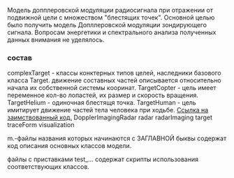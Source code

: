 
Модель допплеровской модуляции радиосигнала при отражении от подвижной цели с множеством "блестящих точек".
Основной целью было получить модель Допллеровской модуляции зондирующего сигнала.
Вопросам энергетики и спектрального анализа полученных данных внимания не уделялось.

### состав
complexTarget -	классы конктерных типов целей, наследники базового класса Target. движение составных частей описывается относительно начала их собственной системы кооринат.
	TargetCopter - цель имеет переменное кол-во лопастей, их размер и скорость вращения.
	TargetHelium - одиночная блестящя точка.
	TargetHuman  - цель имитирует движение частей тела человека при ходьбе. [Ссылка на заимствованный код.](https://blogs.mathworks.com/cleve/2016/04/11/the-eigenwalker-model-of-the-human-gait/)
DopplerImagingRadar
radar
radarImaging
target
traceForm
visualization

m.-файлы названия которых начинаются с ЗАГЛАВНОЙ быквы содержат код
описания основных классов модели. 

файлы с приставками test_... содержат скрипты использования соответствующих
классов.



	
	
